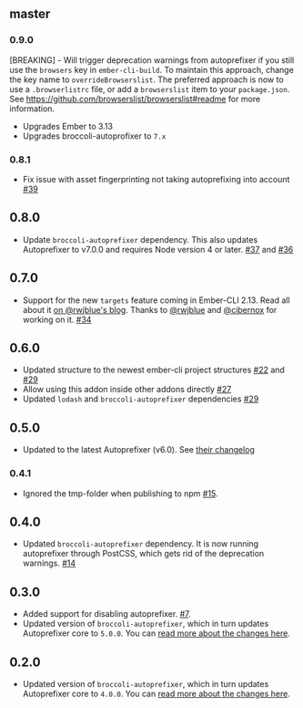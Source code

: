 ## master

### 0.9.0

[BREAKING] - Will trigger deprecation warnings from autoprefixer if you still use the `browsers` key in `ember-cli-build`.  To maintain this approach, change the key name to `overrideBrowserslist`.  The preferred approach is now to use a `.browserlistrc` file, or add a `browserslist` item to your `package.json`.  See https://github.com/browserslist/browserslist#readme for more information.

+ Upgrades Ember to 3.13
+ Upgrades broccoli-autoprofixer to `7.x`

### 0.8.1
+ Fix issue with asset fingerprinting not taking autoprefixing into account [#39](https://github.com/kimroen/ember-cli-autoprefixer/pull/39)

## 0.8.0
+ Update `broccoli-autoprefixer` dependency. This also updates Autoprefixer to
  v7.0.0 and requires Node version 4 or later. [#37](https://github.com/kimroen/ember-cli-autoprefixer/pull/37) and [#36](https://github.com/kimroen/ember-cli-autoprefixer/pull/36)

## 0.7.0
+ Support for the new `targets` feature coming in Ember-CLI 2.13. Read all about it [on @rwjblue's blog](http://rwjblue.com/2017/04/21/ember-cli-targets/). Thanks to [@rwjblue](https://github.com/rwjblue) and [@cibernox](https://github.com/cibernox) for working on it. [#34](https://github.com/kimroen/ember-cli-autoprefixer/pull/34)

## 0.6.0
+ Updated structure to the newest ember-cli project structures [#22](https://github.com/kimroen/ember-cli-autoprefixer/pull/22) and [#29](https://github.com/kimroen/ember-cli-autoprefixer/pull/29)
+ Allow using this addon inside other addons directly [#27](https://github.com/kimroen/ember-cli-autoprefixer/pull/27)
+ Updated `lodash` and `broccoli-autoprefixer` dependencies [#29](https://github.com/kimroen/ember-cli-autoprefixer/pull/29)

## 0.5.0
+ Updated to the latest Autoprefixer (v6.0). See [their changelog](https://github.com/postcss/autoprefixer/releases/tag/6.0.0)

### 0.4.1
+ Ignored the tmp-folder when publishing to npm
  [#15](https://github.com/kimroen/ember-cli-autoprefixer/pull/16).

## 0.4.0
+ Updated `broccoli-autoprefixer` dependency. It is now running
  autoprefixer through PostCSS, which gets rid of the deprecation
warnings.
[#14](https://github.com/kimroen/ember-cli-autoprefixer/pull/14)

## 0.3.0
+ Added support for disabling autoprefixer. [#7](https://github.com/kimroen/ember-cli-autoprefixer/pull/7).
+ Updated version of `broccoli-autoprefixer`, which in turn updates Autoprefixer
core to `5.0.0`. You can [read more about the changes here](https://github.com/postcss/autoprefixer/releases/tag/5.0.0).

## 0.2.0
+ Updated version of `broccoli-autoprefixer`, which in turn updates Autoprefixer
core to `4.0.0`. You can [read more about the changes here](https://github.com/postcss/autoprefixer/releases/tag/4.0.0).
